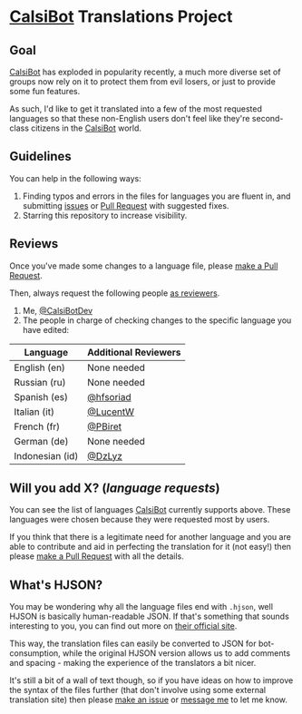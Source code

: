# [CalsiBot](https://t.me/CalsiBot) Translations Project

## Goal

[CalsiBot](https://t.me/CalsiBot) has exploded in popularity recently, a much more diverse set of groups now rely on it to protect them from evil losers, or just to provide some fun features.

As such, I'd like to get it translated into a few of the most requested languages so that these non-English users don't feel like they're second-class citizens in the [CalsiBot](https://t.me/CalsiBot) world.

## Guidelines

You can help in the following ways:

1. Finding typos and errors in the files for languages you are fluent in, and submitting [issues](https://github.com/CalsiBotDev/CalsiBot/issues/new) or [Pull Request](https://help.github.com/en/github/collaborating-with-issues-and-pull-requests/creating-a-pull-request#creating-the-pull-request) with suggested fixes.
1. Starring this repository to increase visibility.

## Reviews

Once you've made some changes to a language file, please [make a Pull Request](https://help.github.com/en/github/collaborating-with-issues-and-pull-requests/creating-a-pull-request#creating-the-pull-request).

Then, always request the following people [as reviewers](https://help.github.com/en/github/collaborating-with-issues-and-pull-requests/requesting-a-pull-request-review).

1. Me, [@CalsiBotDev](https://github.com/CalsiBotDev)
1. The people in charge of checking changes to the specific language you have edited:

| Language        | Additional Reviewers                     |
| --------------- | ---------------------------------------- |
| English (en)    | None needed                              |
| Russian (ru)    | None needed                              |
| Spanish (es)    | [@hfsoriad](https://github.com/hfsoriad) |
| Italian (it)    | [@LucentW](https://github.com/LucentW)   |
| French (fr)     | [@PBiret](https://github.com/PBiret)     |
| German (de)     | None needed                              |
| Indonesian (id) | [@DzLyz](https://github.com/itsdzl)      |

## Will you add X? (_language requests_)

You can see the list of languages [CalsiBot](https://t.me/CalsiBot) currently supports above. These languages were chosen because they were requested most by users.

If you think that there is a legitimate need for another language and you are able to contribute and aid in perfecting the translation for it (not easy!) then please [make a Pull Request](https://help.github.com/en/github/collaborating-with-issues-and-pull-requests/creating-a-pull-request#creating-the-pull-request) with all the details.

## What's HJSON?

You may be wondering why all the language files end with `.hjson`, well HJSON is basically human-readable JSON. If that's something that sounds interesting to you, you can find out more on [their official site](https://hjson.org/).

This way, the translation files can easily be converted to JSON for bot-consumption, while the original HJSON version allows us to add comments and spacing - making the experience of the translators a bit nicer.

It's still a bit of a wall of text though, so if you have ideas on how to improve the syntax of the files further (that don't involve using some external translation site) then please [make an issue](https://github.com/CalsiBotDev/CalsiBot/issues/new) or [message me](https://t.me/cancer) to let me know.
